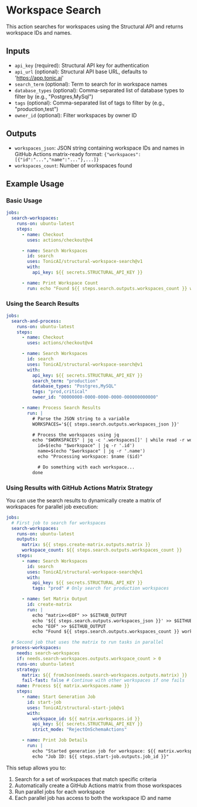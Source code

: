 # Workspace Search

This action searches for workspaces using the Structural API and returns workspace IDs and names.

## Inputs

- `api_key` (required): Structural API key for authentication
- `api_url` (optional): Structural API base URL, defaults to 'https://app.tonic.ai'
- `search_term` (optional): Term to search for in workspace names
- `database_types` (optional): Comma-separated list of database types to filter by (e.g., "Postgres,MySql")
- `tags` (optional): Comma-separated list of tags to filter by (e.g., "production,test")
- `owner_id` (optional): Filter workspaces by owner ID

## Outputs

- `workspaces_json`: JSON string containing workspace IDs and names in GitHub Actions matrix-ready format: `{"workspaces": [{"id":"...","name":"..."},...]}`
- `workspaces_count`: Number of workspaces found

## Example Usage

### Basic Usage

```yaml
jobs:
  search-workspaces:
    runs-on: ubuntu-latest
    steps:
      - name: Checkout
        uses: actions/checkout@v4

      - name: Search Workspaces
        id: search
        uses: TonicAI/structural-workspace-search@v1
        with:
          api_key: ${{ secrets.STRUCTURAL_API_KEY }}

      - name: Print Workspace Count
        run: echo "Found ${{ steps.search.outputs.workspaces_count }} workspaces"
```

### Using the Search Results

```yaml
jobs:
  search-and-process:
    runs-on: ubuntu-latest
    steps:
      - name: Checkout
        uses: actions/checkout@v4

      - name: Search Workspaces
        id: search
        uses: TonicAI/structural-workspace-search@v1
        with:
          api_key: ${{ secrets.STRUCTURAL_API_KEY }}
          search_term: "production"
          database_types: "Postgres,MySQL"
          tags: "prod,critical"
          owner_id: "00000000-0000-0000-0000-000000000000"

      - name: Process Search Results
        run: |
          # Parse the JSON string to a variable
          WORKSPACES='${{ steps.search.outputs.workspaces_json }}'

          # Process the workspaces using jq
          echo "$WORKSPACES" | jq -c '.workspaces[]' | while read -r workspace; do
            id=$(echo "$workspace" | jq -r '.id')
            name=$(echo "$workspace" | jq -r '.name')
            echo "Processing workspace: $name ($id)"

            # Do something with each workspace...
          done
```

### Using Results with GitHub Actions Matrix Strategy

You can use the search results to dynamically create a matrix of workspaces for parallel job execution:

```yaml
jobs:
  # First job to search for workspaces
  search-workspaces:
    runs-on: ubuntu-latest
    outputs:
      matrix: ${{ steps.create-matrix.outputs.matrix }}
      workspace_count: ${{ steps.search.outputs.workspaces_count }}
    steps:
      - name: Search Workspaces
        id: search
        uses: TonicAI/structural-workspace-search@v1
        with:
          api_key: ${{ secrets.STRUCTURAL_API_KEY }}
          tags: "prod" # Only search for production workspaces

      - name: Set Matrix Output
        id: create-matrix
        run: |
          echo "matrix<<EOF" >> $GITHUB_OUTPUT
          echo '${{ steps.search.outputs.workspaces_json }}' >> $GITHUB_OUTPUT
          echo "EOF" >> $GITHUB_OUTPUT
          echo "Found ${{ steps.search.outputs.workspaces_count }} workspaces for matrix"

  # Second job that uses the matrix to run tasks in parallel
  process-workspaces:
    needs: search-workspaces
    if: needs.search-workspaces.outputs.workspace_count > 0
    runs-on: ubuntu-latest
    strategy:
      matrix: ${{ fromJson(needs.search-workspaces.outputs.matrix) }}
      fail-fast: false # Continue with other workspaces if one fails
    name: Process ${{ matrix.workspaces.name }}
    steps:
      - name: Start Generation Job
        id: start-job
        uses: TonicAI/structural-start-job@v1
        with:
          workspace_id: ${{ matrix.workspaces.id }}
          api_key: ${{ secrets.STRUCTURAL_API_KEY }}
          strict_mode: "RejectOnSchemaActions"

      - name: Print Job Details
        run: |
          echo "Started generation job for workspace: ${{ matrix.workspaces.name }}"
          echo "Job ID: ${{ steps.start-job.outputs.job_id }}"
```

This setup allows you to:
1. Search for a set of workspaces that match specific criteria
2. Automatically create a GitHub Actions matrix from those workspaces
3. Run parallel jobs for each workspace
4. Each parallel job has access to both the workspace ID and name